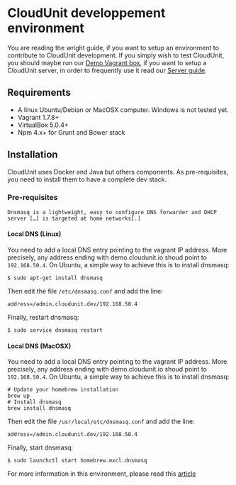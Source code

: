 
# CloudUnit developpement environment

You are reading the wright guide, if you want to setup an environment to contribute to CloudUnit development.
If you simply wish to test CloudUnit, you should maybe run our [Demo Vagrant box](https://github.com/Treeptik/CloudUnit/blob/master/DEMO-GUIDE.md), if you want to setup a CloudUnit server, in order to frequently use it read our [Server guide](https://github.com/Treeptik/cloudunit/blob/master/SERVER-GUIDE.md).

## Requirements

* A linux Ubuntu/Debian or MacOSX computer. Windows is not tested yet. 
* Vagrant 1.7.8+
* VirtualBox 5.0.4+
* Npm 4.x+ for Grunt and Bower stack

## Installation 

CloudUnit uses Docker and Java but others components. As pre-requisites, you need to install them to have a complete dev stack.

### Pre-requisites

```
Dnsmasq is a lightweight, easy to configure DNS forwarder and DHCP server […] is targeted at home networks[.]
```

#### Local DNS (Linux)

You need to add a local DNS entry pointing to the vagrant IP address. More precisely, any address ending with demo.cloudunit.io shoud point to `192.168.50.4`. On Ubuntu, a simple way to achieve this is to install dnsmasq:
```
$ sudo apt-get install dnsmasq
```
Then edit the file `/etc/dnsmasq.conf` and add the line:
```
address=/admin.cloudunit.dev/192.168.50.4
```
Finally, restart dnsmasq:
```
$ sudo service dnsmasq restart
```

#### Local DNS (MacOSX)

You need to add a local DNS entry pointing to the vagrant IP address. More precisely, any address ending with demo.cloudunit.io shoud point to `192.168.50.4`. On Ubuntu, a simple way to achieve this is to install dnsmasq:
```
# Update your homebrew installation
brew up
# Install dnsmasq
brew install dnsmasq
```
Then edit the file `/usr/local/etc/dnsmasq.conf` and add the line:
```
address=/admin.cloudunit.dev/192.168.50.4
```
Finally, start dnsmasq:
```
$ sudo launchctl start homebrew.mxcl.dnsmasq
```
For more information in this environment, please read this [article](http://passingcuriosity.com/2013/dnsmasq-dev-osx/)



